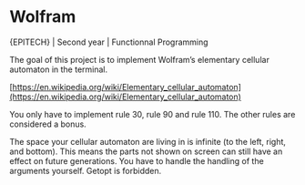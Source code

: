 # Wolfram
{EPITECH} | Second year | Functionnal Programming

The goal of this project is to implement Wolfram’s elementary cellular automaton in the terminal.

[https://en.wikipedia.org/wiki/Elementary_cellular_automaton](https://en.wikipedia.org/wiki/Elementary_cellular_automaton)

You only have to implement rule 30, rule 90 and rule 110. The other rules are considered a bonus.

The space your cellular automaton are living in is infinite (to the left, right, and bottom).
This means the parts not shown on screen can still have an effect on future generations.
You have to handle the handling of the arguments yourself. Getopt is forbidden.

